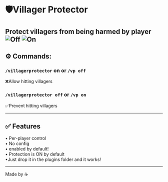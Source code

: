 # 🛡️Villager Protector
Protect villagers from being harmed by player
![Off](https://cdn.modrinth.com/data/cached_images/8e32ca0438c972fce440ce95f4eab65ad2b21098_0.webp)
![On](https://cdn.modrinth.com/data/cached_images/3262adc790bf67038a34a8f40d4511c2701dcc33_0.webp)
---
## ⚙️ Commands:
### `/villagerprotector` on or `/vp off ` 
❌Allow hitting villagers  

### `/villagerprotector off` or `/vp on  `
✅Prevent hitting villagers

---

## ✅ Features
• Per-player control  
• No config  
• enabled by default!  
• Protection is ON by default  
•Just drop it in the plugins folder and it works!  

---
Made by ☕

